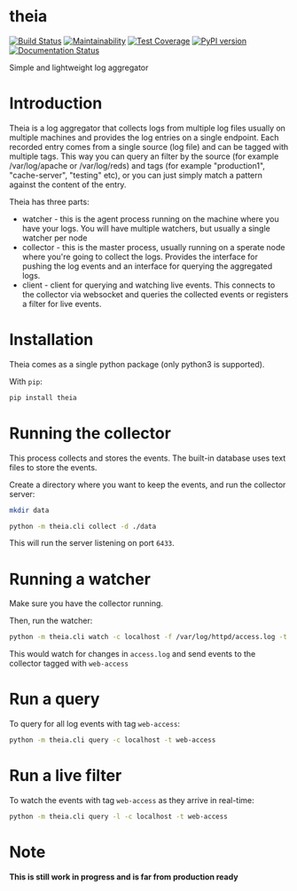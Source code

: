 # theia

[![Build Status](https://travis-ci.org/theia-log/theia.svg?branch=master)](https://travis-ci.org/theia-log/theia)
[![Maintainability](https://api.codeclimate.com/v1/badges/ff2ef675417026a05721/maintainability)](https://codeclimate.com/github/theia-log/theia/maintainability)
[![Test Coverage](https://api.codeclimate.com/v1/badges/ff2ef675417026a05721/test_coverage)](https://codeclimate.com/github/theia-log/theia/test_coverage)
[![PyPI version](https://badge.fury.io/py/theia.svg)](https://badge.fury.io/py/theia)
[![Documentation Status](https://readthedocs.org/projects/theia/badge/?version=latest)](https://theia.readthedocs.io/en/latest/?badge=latest)

Simple and lightweight log aggregator




# Introduction
Theia is a log aggregator that collects logs from multiple log files usually on multiple machines and provides the log entries on a single endpoint. 
Each recorded entry comes from a single source (log file) and can be tagged with multiple tags. This way you can query an filter by the source (for example /var/log/apache or /var/log/reds) and tags (for example "production1", "cache-server", "testing" etc), or you can just simply match a pattern against the content of the entry.

Theia has three parts:
 * watcher - this is the agent process running on the machine where you have your logs. You will have multiple watchers, but usually a single watcher per node
 * collector - this is the master process, usually running on a sperate node where you're going to collect the logs. Provides the interface for pushing the log events and an interface for querying the aggregated logs.
 * client - client for querying and watching live events. This connects to the collector via websocket and
queries the collected events or registers a filter for live events.

# Installation

Theia comes as a single python package (only python3 is supported). 

With ```pip```:
```bash
pip install theia
```

# Running the collector

This process collects and stores the events. The built-in database uses text files to store the events.

Create a directory where you want to keep the events, and run the collector server:

```bash
mkdir data

python -m theia.cli collect -d ./data

```

This will run the server listening on port ```6433```.

# Running a watcher

Make sure you have the collector running.

Then, run the watcher:

```bash
python -m theia.cli watch -c localhost -f /var/log/httpd/access.log -t web-access
```

This would watch for changes in ```access.log``` and send events to the collector 
tagged with ```web-access```

# Run a query

To query for all log events with tag ```web-access```:

```bash
python -m theia.cli query -c localhost -t web-access
```

# Run a live filter

To watch the events with tag ```web-access``` as they arrive in real-time:

```bash
python -m theia.cli query -l -c localhost -t web-access
```

# Note
**This is still  work in progress and is far from production ready**

